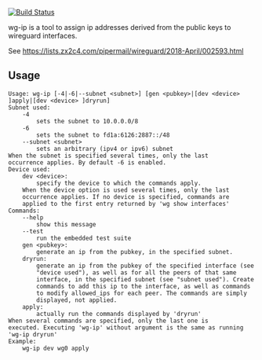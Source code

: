 [![Build Status](https://travis-ci.org/chmduquesne/wg-ip.svg?branch=master)](https://travis-ci.org/chmduquesne/wg-ip)

wg-ip is a tool to assign ip addresses derived from the public keys to
wireguard interfaces.

See https://lists.zx2c4.com/pipermail/wireguard/2018-April/002593.html

Usage
-----

    Usage: wg-ip [-4|-6|--subnet <subnet>] [gen <pubkey>|[dev <device> ]apply|[dev <device> ]dryrun]
    Subnet used:
        -4
            sets the subnet to 10.0.0.0/8
        -6
            sets the subnet to fd1a:6126:2887::/48
        --subnet <subnet>
            sets an arbitrary (ipv4 or ipv6) subnet
    When the subnet is specified several times, only the last
    occurrence applies. By default -6 is enabled.
    Device used:
        dev <device>:
            specify the device to which the commands apply.
        When the device option is used several times, only the last
        occurrence applies. If no device is specified, commands are
        applied to the first entry returned by 'wg show interfaces'
    Commands:
        --help
            show this message
        --test
            run the embedded test suite
        gen <pubkey>:
            generate an ip from the pubkey, in the specified subnet.
        dryrun:
            generate an ip from the pubkey of the specified interface (see
            "device used"), as well as for all the peers of that same
            interface, in the specified subnet (see "subnet used"). Create
            commands to add this ip to the interface, as well as commands
            to modify allowed_ips for each peer. The commands are simply
            displayed, not applied.
        apply:
            actually run the commands displayed by 'dryrun'
    When several commands are specified, only the last one is
    executed. Executing 'wg-ip' without argument is the same as running
    'wg-ip dryrun'
    Example:
        wg-ip dev wg0 apply
